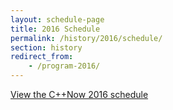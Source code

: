 ```yaml
---
layout: schedule-page
title: 2016 Schedule
permalink: /history/2016/schedule/
section: history
redirect_from:
    - /program-2016/
---
```


<div><a id="sched-embed" href="http://cppnow2016.sched.org/">View the C++Now 2016 schedule</a></div>

<script src="http://cppnow2016.sched.org/js/embed.js"></script>
